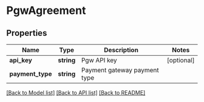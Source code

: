 # PgwAgreement

## Properties
Name | Type | Description | Notes
------------ | ------------- | ------------- | -------------
**api_key** | **string** | Pgw API key | [optional] 
**payment_type** | **string** | Payment gateway payment type | 

[[Back to Model list]](../README.md#documentation-for-models) [[Back to API list]](../README.md#documentation-for-api-endpoints) [[Back to README]](../README.md)


